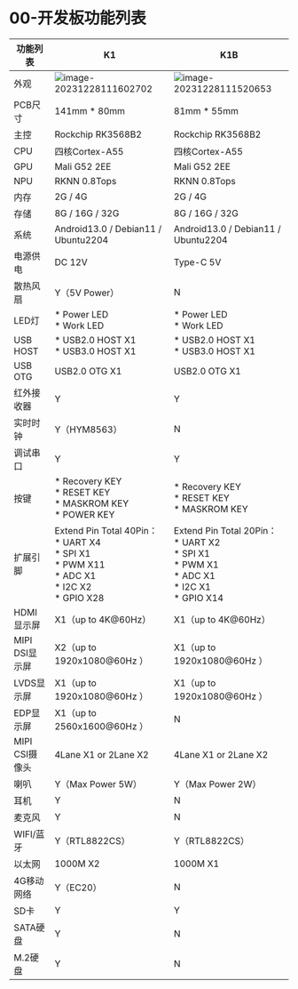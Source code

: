 # 00-开发板功能列表



| 功能列表       | K1                                                           | K1B                                                          |
| -------------- | ------------------------------------------------------------ | ------------------------------------------------------------ |
| 外观           | ![image-20231228111602702](http://tanzhtanzh.oss-cn-shenzhen.aliyuncs.com/img/image-20231228111602702.png) | ![image-20231228111520653](http://tanzhtanzh.oss-cn-shenzhen.aliyuncs.com/img/image-20231228111520653.png) |
| PCB尺寸        | 141mm * 80mm                                                 | 81mm * 55mm                                                  |
| 主控           | Rockchip RK3568B2                                            | Rockchip RK3568B2                                            |
| CPU            | 四核Cortex-A55                                               | 四核Cortex-A55                                               |
| GPU            | Mali G52 2EE                                                 | Mali G52 2EE                                                 |
| NPU            | RKNN 0.8Tops                                                 | RKNN 0.8Tops                                                 |
| 内存           | 2G / 4G                                                      | 2G / 4G                                                      |
| 存储           | 8G / 16G / 32G                                               | 8G / 16G / 32G                                               |
| 系统           | Android13.0 / Debian11 / Ubuntu2204                          | Android13.0 / Debian11 / Ubuntu2204                          |
| 电源供电       | DC 12V                                                       | Type-C 5V                                                    |
| 散热风扇       | Y（5V Power）                                                | N                                                            |
| LED灯          | * Power LED<br />* Work LED                                  | * Power LED<br />* Work LED                                  |
| USB HOST       | * USB2.0 HOST X1<br />* USB3.0 HOST X1                       | * USB2.0 HOST X1<br />* USB3.0 HOST X1                       |
| USB OTG        | USB2.0 OTG X1                                                | USB2.0 OTG X1                                                |
| 红外接收器     | Y                                                            | Y                                                            |
| 实时时钟       | Y（HYM8563）                                                 | N                                                            |
| 调试串口       | Y                                                            | Y                                                            |
| 按键           | * Recovery KEY<br />* RESET KEY<br />* MASKROM KEY<br />* POWER KEY | * Recovery KEY<br />* RESET KEY<br />* MASKROM KEY           |
| 扩展引脚       | Extend Pin Total 40Pin：<br />* UART X4<br />* SPI X1<br />* PWM X11<br />* ADC X1<br />* I2C X2<br />* GPIO X28 | Extend Pin Total 20Pin：<br />* UART X2<br />* SPI X1<br />* PWM X1<br />* ADC X1<br />* I2C X1<br />* GPIO X14 |
| HDMI显示屏     | X1（up to 4K@60Hz）                                          | X1（up to 4K@60Hz）                                          |
| MIPI DSI显示屏 | X2（up to 1920x1080@60Hz ）                                  | X1（up to 1920x1080@60Hz ）                                  |
| LVDS显示屏     | X1（up to 1920x1080@60Hz ）                                  | X1（up to 1920x1080@60Hz ）                                  |
| EDP显示屏      | X1（up to 2560x1600@60Hz ）                                  | N                                                            |
| MIPI CSI摄像头 | 4Lane X1 or 2Lane X2                                         | 4Lane X1 or 2Lane X2                                         |
| 喇叭           | Y（Max Power 5W）                                            | Y（Max Power 2W）                                            |
| 耳机           | Y                                                            | N                                                            |
| 麦克风         | Y                                                            | N                                                            |
| WIFI/蓝牙      | Y（RTL8822CS）                                               | Y（RTL8822CS）                                               |
| 以太网         | 1000M X2                                                     | 1000M X1                                                     |
| 4G移动网络     | Y（EC20）                                                    | N                                                            |
| SD卡           | Y                                                            | Y                                                            |
| SATA硬盘       | Y                                                            | N                                                            |
| M.2硬盘        | Y                                                            | N                                                            |

